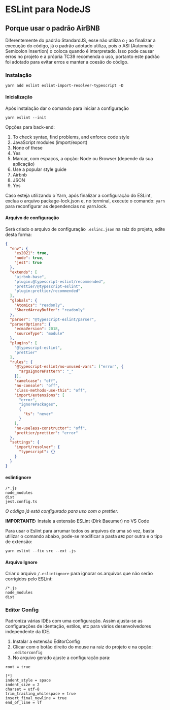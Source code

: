 # ESLint para NodeJS

## Porque usar o padrão AirBNB

Diferentemente do padrão StandardJS, esse não utiliza o **;** ao finalizar a execução do código, já o padrão adotado utiliza, pois o ASI (Automatic Semicolon Insertion) o coloca quando é interpretado.
Isso pode causar erros no projeto e a própria TC39 recomenda o uso, portanto este padrão foi adotado para evitar erros e manter a coesão do código.

### Instalação

```node
yarn add eslint eslint-import-resolver-typescript -D
```

#### Inicialização

Após instalação dar o comando para iniciar a configuração

```node
yarn eslint --init
```

Opções para back-end:

1. To check syntax, find problems, and enforce code style
2. JavaScript modules (import/export)
3. None of these
4. Yes
5. Marcar, com espaços, a opção: Node ou Browser (depende da sua aplicação)
6. Use a popular style guide
7. Airbnb
8. JSON
9. Yes

Caso esteja utilizando o Yarn, após finalizar a configuração do ESLint, exclua o arquivo package-lock.json e, no terminal, execute o comando: `yarn` para reconfigurar as dependencias no yarn.lock.

#### Arquivo de configuração

Será criado o arquivo de configuração `.eslinc.json` na raiz do projeto, edite desta forma:

```json
{
  "env": {
    "es2021": true,
    "node": true,
    "jest": true
  },
  "extends": [
    "airbnb-base",
    "plugin:@typescript-eslint/recommended",
    "prettier/@typescript-eslint",
    "plugin:prettier/recommended"
  ],
  "globals": {
    "Atomics": "readonly",
    "SharedArrayBuffer": "readonly"
  },
  "parser": "@typescript-eslint/parser",
  "parserOptions": {
    "ecmaVersion": 2018,
    "sourceType": "module"
  },
  "plugins": [
    "@typescript-eslint",
    "prettier"
  ],
  "rules": {
    "@typescript-eslint/no-unused-vars": ["error", {
      "argsIgnorePattern": "_"
    }],
    "camelcase": "off",
    "no-console": "off",
    "class-methods-use-this": "off",
    "import/extensions": [
      "error",
      "ignorePackages",
      {
        "ts": "never"
      }
    ],
    "no-useless-constructor": "off",
    "prettier/prettier": "error"
  },
  "settings": {
    "import/resolver": {
      "typescript": {}
    }
  }
}
```

#### eslintignore

```gitignore
/*.js
node_modules
dist
jest.config.ts
```

_O código já está configurado para uso com o prettier._

**IMPORTANTE:** Instale a extensão ESLint (Dirk Baeumer) no VS Code

Para usar o Eslint para arrumar todos os arquivos de uma só vez, basta utilizar o comando abaixo, pode-se modificar a pasta **_src_** por outra e o tipo de extensão:

```node
yarn eslint --fix src --ext .js
```

#### Arquivo Ignore

Criar o arquivo `/.eslintignore` para ignorar os arquivos que não serão corrigidos pelo ESLint:

```ignore
/*.js
node_modules
dist
```

### Editor Config

Padroniza várias IDEs com uma configuração. Assim ajusta-se as configurações de identação, estilos, etc para vários desenvolvedores independente da IDE.

1. Instalar a extensão EditorConfig
2. Clicar com o botão direito do mouse na raiz do projeto e na opção: `.editorconfig`
3. No arquivo gerado ajuste a configuração para:

```properties
root = true

[*]
indent_style = space
indent_size = 2
charset = utf-8
trim_trailing_whitespace = true
insert_final_newline = true
end_of_line = lf
```
